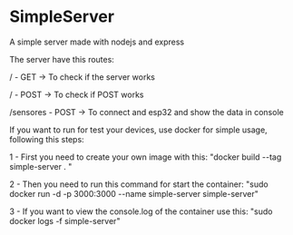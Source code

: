 # SimpleServer

A simple server made with nodejs and express

The server have this routes:

/ - GET  -> To check if the server works

/ - POST -> To check if POST works

/sensores - POST -> To connect and esp32 and show the data in console

If you want to run for test your devices, use docker for simple usage,
following this steps:

1 - First you need to create your own image with this:
    "docker build --tag simple-server . "

2 - Then you need to run this command for start the container:
    "sudo docker run -d -p 3000:3000 --name simple-server simple-server"

3 - If you want to view the console.log of the container use this:
    "sudo docker logs -f simple-server"

